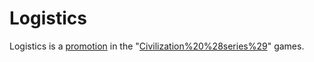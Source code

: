 # Logistics

Logistics is a [promotion](promotion) in the "[Civilization%20%28series%29](Civilization)" games.